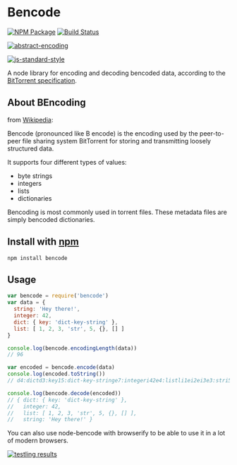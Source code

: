 # Bencode

[![NPM Package](https://img.shields.io/npm/v/bencode.svg?style=flat-square)](https://www.npmjs.org/package/bencode)
[![Build Status](https://img.shields.io/travis/themasch/node-bencode.svg?branch=master&style=flat-square)](https://travis-ci.org/themasch/node-bencode)

[![abstract-encoding](https://img.shields.io/badge/abstract--encoding-compliant-brightgreen.svg?style=flat-square)](https://github.com/mafintosh/abstract-encoding)

[![js-standard-style](https://cdn.rawgit.com/feross/standard/master/badge.svg)](https://github.com/feross/standard)

A node library for encoding and decoding bencoded data,
according to the [BitTorrent specification](http://www.bittorrent.org/beps/bep_0003.html).

## About BEncoding

from [Wikipedia](https://en.wikipedia.org/wiki/Bencoding):

Bencode (pronounced like B encode) is the encoding used by the peer-to-peer
file sharing system BitTorrent for storing and transmitting loosely structured data.

It supports four different types of values:
- byte strings
- integers
- lists
- dictionaries

Bencoding is most commonly used in torrent files.
These metadata files are simply bencoded dictionaries.

## Install with [npm](https://npmjs.org)

```
npm install bencode
```

## Usage

```javascript
var bencode = require('bencode')
var data = {
  string: 'Hey there!',
  integer: 42,
  dict: { key: 'dict-key-string' },
  list: [ 1, 2, 3, 'str', 5, {}, [] ]
}

console.log(bencode.encodingLength(data))
// 96

var encoded = bencode.encode(data)
console.log(encoded.toString())
// d4:dictd3:key15:dict-key-stringe7:integeri42e4:listli1ei2ei3e3:stri5edelee6:string10:Hey there!e'

console.log(bencode.decode(encoded))
// { dict: { key: 'dict-key-string' },
//   integer: 42,
//   list: [ 1, 2, 3, 'str', 5, {}, [] ],
//   string: 'Hey there!' }
```

You can also use node-bencode with browserify to be able to use it in a lot of modern browsers.

[![testling results](https://ci.testling.com/themasch/node-bencode.png)](https://ci.testling.com/themasch/node-bencode)
